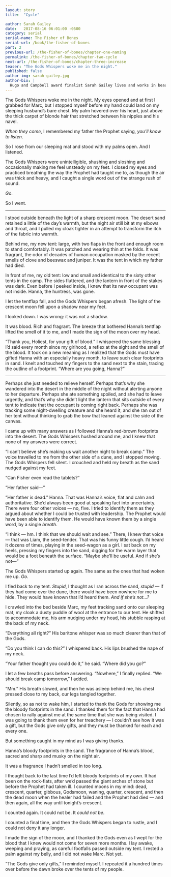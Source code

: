 ```yaml
---
layout: story
title:  "Cycle"

author: Sarah Gailey
date:   2017-08-16 06:01:00 -0500
category: serial
serial-name: The Fisher of Bones
serial-url: /book/the-fisher-of-bones
part: 2
previous-url: /the-fisher-of-bones/chapter-one-naming
permalink: /the-fisher-of-bones/chapter-two-cycle
next-url: /the-fisher-of-bones/chapter-three-increase
teaser: "The Gods Whispers woke me in the night."
published: false
author-img: sarah-gailey.jpg
author-bio: |
  Hugo and Campbell award finalist Sarah Gailey lives and works in beautiful Portland, Oregon. Their nonfiction has been published by _Mashable_ and the _Boston Globe_, and their fiction has been published internationally. They are a regular contributor for _Tor.com_ and _Barnes & Noble_. You can find links to their work at [www.sarahgailey.com](http://www.sarahgailey.com). They tweet [@gaileyfrey](http://twitter.com/gaileyfrey).
---
```


The Gods Whispers woke me in the night. My eyes opened and at first I grabbed for Marc, but I stopped myself before my hand could land on my sleeping husband’s bare chest. My palm hovered over his heart, just above the thick carpet of blonde hair that stretched between his nipples and his navel.

*When they come*, I remembered my father the Prophet saying, *you’ll know to listen*.

So I rose from our sleeping mat and stood with my palms open. And I listened.

The Gods Whispers were unintelligible, shushing and sloshing and occasionally making me feel unsteady on my feet. I closed my eyes and practiced breathing the way the Prophet had taught me to, as though the air was thick and heavy, and I caught a single word out of the strange rush of sound.

*Go*.

So I went.

----

I stood outside beneath the light of a sharp crescent moon. The desert sand retained a little of the day’s warmth, but the night air still bit at my elbows and throat, and I pulled my cloak tighter in an attempt to transform the itch of the fabric into warmth.

Behind me, my new tent: large, with two flaps in the front and enough room to stand comfortably. It was patched and wearing thin at the folds. It was fragrant, the odor of decades of human occupation masked by the recent smells of clove and beeswax and juniper. It was the tent in which my father had died.

In front of me, my old tent: low and small and identical to the sixty other tents in the camp. The sides fluttered, and the lantern in front of the stakes was dark. Even before I peeked inside, I knew that its new occupant was not inside. Hanna, the huntress, was gone.

I let the tentflap fall, and the Gods Whispers began afresh. The light of the crescent moon fell upon a shadow near my feet.

I looked down. I was wrong: it was not a shadow.

It was blood. Rich and fragrant. The breeze that bothered Hanna’s tentflap lifted the smell of it to me, and I made the sign of the moon over my head.

“Thank you, Holiest, for your gift of blood.” I whispered the same blessing I’d said every month since my girlhood, a reflex at the sight and the smell of the blood. It took on a new meaning as I realized that the Gods must have gifted Hanna with an especially heavy month, to leave such clear footprints in sand. I knelt and touched my fingers to the sand next to the stain, tracing the outline of a footprint. “Where are you going, Hanna?”

----

Perhaps she just needed to relieve herself. Perhaps that’s why she wandered into the desert in the middle of the night without alerting anyone to her departure. Perhaps she ate something spoiled, and she had to leave urgently, and that’s why she didn’t light the lantern that sits outside of every tent to indicate that the occupant is coming right back. Perhaps she was tracking some night-dwelling creature and she heard it, and she ran out of her tent without thinking to grab the bow that leaned against the side of the canvas.

I came up with many answers as I followed Hanna’s red-brown footprints into the desert. The Gods Whispers hushed around me, and I knew that none of my answers were correct.

“I can’t believe she’s making us wait another night to break camp.” The voice travelled to me from the other side of a dune, and I stopped moving. The Gods Whispers fell silent. I crouched and held my breath as the sand nudged against my feet.

“Can Fisher even read the tablets?”

“Her father said—”

“Her father is dead.” Hanna. That was Hanna’s voice, flat and calm and authoritative. She’d always been good at speaking fact into uncertainty. There were four other voices — no, five. I tried to identify them as they argued about whether I could be trusted with leadership. The Prophet would have been able to identify them. He would have known them by a single word, by a single *breath*.

“I think — hm. I think that we should wait and see.” There, I knew that voice — that was Liam, the seed-tender. That was his funny little cough. I’d heard it dozens of times, playing in the seed-wagon as a girl. I sat back on my heels, pressing my fingers into the sand, digging for the warm layer that would be a foot beneath the surface. “Maybe she’ll be useful. And if she’s not—”

The Gods Whispers started up again. The same as the ones that had woken me up. *Go*.

I fled back to my tent. *Stupid*, I thought as I ran across the sand, *stupid* — if they had come over the dune, there would have been nowhere for me to hide. They would have known that I’d heard them. *And if she’s not…?*

I crawled into the bed beside Marc, my feet tracking sand onto our sleeping mat, my cloak a dusty puddle of wool at the entrance to our tent. He shifted to accommodate me, his arm nudging under my head, his stubble rasping at the back of my neck.

“Everything all right?” His baritone whisper was so much clearer than that of the Gods.

“Do you think I can do this?” I whispered back. His lips brushed the nape of my neck.

“Your father thought you could do it,” he said. “Where did you go?”

I let a few breaths pass before answering. “Nowhere,” I finally replied. “We should break camp tomorrow,” I added.

“Mm.” His breath slowed, and then he was asleep behind me, his chest pressed close to my back, our legs tangled together.

Silently, so as not to wake him, I started to thank the Gods for showing me the bloody footprints in the sand. I thanked them for the fact that Hanna had chosen to rally against me at the same time that she was being visited. I was going to thank them even for her treachery — I couldn’t see how it was a gift, but the Gods give only gifts, and they must be thanked for each and every one.

But something caught in my mind as I was giving thanks.

Hanna’s bloody footprints in the sand. The fragrance of Hanna’s blood, sacred and sharp and musky on the night air.

It was a fragrance I hadn’t smelled in too long.

I thought back to the last time I’d left bloody footprints of my own. It had been on the rock-flats, after we’d passed the giant arches of stone but before the Prophet had taken ill. I counted moons in my mind: dead, crescent, quarter, gibbous, Godsmoon, waning, quarter, crescent, and then the dead moon when the healer had failed and the Prophet had died — and then again, all the way until tonight’s crescent.

I counted again. It could not be. It *could not be*.

I counted a final time, and then the Gods Whispers began to rustle, and I could not deny it any longer.

I made the sign of the moon, and I thanked the Gods even as I wept for the blood that I knew would not come for seven more months. I lay awake, weeping and praying, as careful footfalls passed outside my tent. I rested a palm against my belly, and I did not wake Marc. Not yet.

“The Gods give only gifts,” I reminded myself. I repeated it a hundred times over before the dawn broke over the tents of my people.

